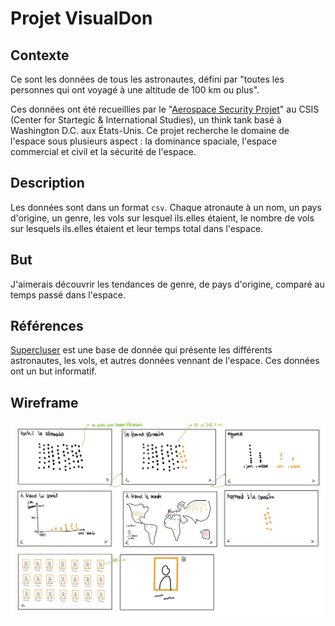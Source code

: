# Projet VisualDon

## Contexte

Ce sont les données de tous les astronautes, défini par "toutes les personnes qui ont voyagé à une altitude de 100 km ou plus".

Ces données ont été recueillies par le "[Aerospace Security Projet](https://aerospace.csis.org/data/international-astronaut-database/)" au CSIS (Center for Startegic & International Studies), un think tank basé à Washington D.C. aux États-Unis. Ce projet recherche le domaine de l'espace sous plusieurs aspect : la dominance spaciale, l'espace commercial et civil et la sécurité de l'espace.

## Description

Les données sont dans un format `csv`. Chaque atronaute à un nom, un pays d'origine, un genre, les vols sur lesquel ils.elles étaient, le nombre de vols sur lesquels ils.elles étaient et leur temps total dans l'espace.

## But

J'aimerais découvrir les tendances de genre, de pays d'origine, comparé au temps passé dans l'espace.

## Références

[Supercluser](https://www.supercluster.com/astronauts) est une base de donnée qui présente les différents astronautes, les vols, et autres données vennant de l'espace. Ces données ont un but informatif.

## Wireframe

![wireframe](wireframe.jpg)